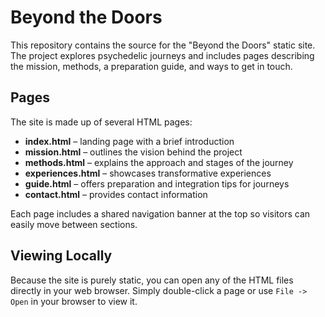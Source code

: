 # Beyond the Doors

This repository contains the source for the "Beyond the Doors" static site. The project explores psychedelic journeys and includes pages describing the mission, methods, a preparation guide, and ways to get in touch.

## Pages

The site is made up of several HTML pages:

- **index.html** – landing page with a brief introduction
- **mission.html** – outlines the vision behind the project
- **methods.html** – explains the approach and stages of the journey
- **experiences.html** – showcases transformative experiences
- **guide.html** – offers preparation and integration tips for journeys
- **contact.html** – provides contact information

Each page includes a shared navigation banner at the top so visitors can easily move between sections.

## Viewing Locally

Because the site is purely static, you can open any of the HTML files directly in your web browser. Simply double-click a page or use `File -> Open` in your browser to view it.
